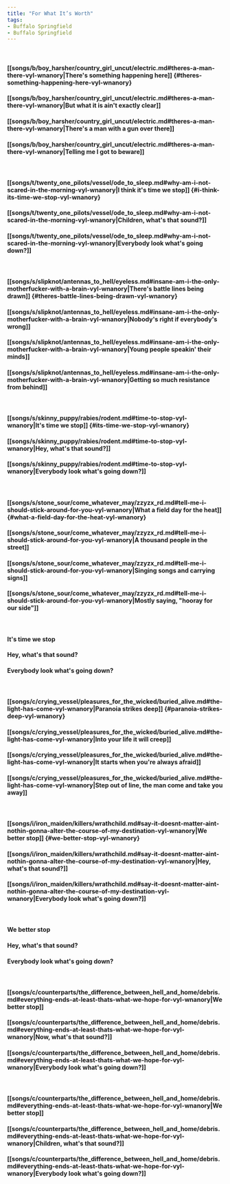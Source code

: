 ```yaml
---
title: "For What It’s Worth"
tags:
- Buffalo Springfield
- Buffalo Springfield
---
```

&nbsp;
#### [[songs/b/boy_harsher/country_girl_uncut/electric.md#theres-a-man-there-vyl-wnanory|There's something happening here]] {#theres-something-happening-here-vyl-wnanory}
#### [[songs/b/boy_harsher/country_girl_uncut/electric.md#theres-a-man-there-vyl-wnanory|But what it is ain't exactly clear]]
#### [[songs/b/boy_harsher/country_girl_uncut/electric.md#theres-a-man-there-vyl-wnanory|There's a man with a gun over there]]
#### [[songs/b/boy_harsher/country_girl_uncut/electric.md#theres-a-man-there-vyl-wnanory|Telling me I got to beware]]
&nbsp;
#### [[songs/t/twenty_one_pilots/vessel/ode_to_sleep.md#why-am-i-not-scared-in-the-morning-vyl-wnanory|I think it's time we stop]] {#i-think-its-time-we-stop-vyl-wnanory}
#### [[songs/t/twenty_one_pilots/vessel/ode_to_sleep.md#why-am-i-not-scared-in-the-morning-vyl-wnanory|Children, what's that sound?]]
#### [[songs/t/twenty_one_pilots/vessel/ode_to_sleep.md#why-am-i-not-scared-in-the-morning-vyl-wnanory|Everybody look   what's going down?]]
&nbsp;
#### [[songs/s/slipknot/antennas_to_hell/eyeless.md#insane-am-i-the-only-motherfucker-with-a-brain-vyl-wnanory|There's battle lines being drawn]] {#theres-battle-lines-being-drawn-vyl-wnanory}
#### [[songs/s/slipknot/antennas_to_hell/eyeless.md#insane-am-i-the-only-motherfucker-with-a-brain-vyl-wnanory|Nobody's right if everybody's wrong]]
#### [[songs/s/slipknot/antennas_to_hell/eyeless.md#insane-am-i-the-only-motherfucker-with-a-brain-vyl-wnanory|Young people speakin' their minds]]
#### [[songs/s/slipknot/antennas_to_hell/eyeless.md#insane-am-i-the-only-motherfucker-with-a-brain-vyl-wnanory|Getting so much resistance from behind]]
&nbsp;
#### [[songs/s/skinny_puppy/rabies/rodent.md#time-to-stop-vyl-wnanory|It's time we stop]] {#its-time-we-stop-vyl-wnanory}
#### [[songs/s/skinny_puppy/rabies/rodent.md#time-to-stop-vyl-wnanory|Hey, what's that sound?]]
#### [[songs/s/skinny_puppy/rabies/rodent.md#time-to-stop-vyl-wnanory|Everybody look   what's going down?]]
&nbsp;
#### [[songs/s/stone_sour/come_whatever_may/zzyzx_rd.md#tell-me-i-should-stick-around-for-you-vyl-wnanory|What a field day for the heat]] {#what-a-field-day-for-the-heat-vyl-wnanory}
#### [[songs/s/stone_sour/come_whatever_may/zzyzx_rd.md#tell-me-i-should-stick-around-for-you-vyl-wnanory|A thousand people in the street]]
#### [[songs/s/stone_sour/come_whatever_may/zzyzx_rd.md#tell-me-i-should-stick-around-for-you-vyl-wnanory|Singing songs and carrying signs]]
#### [[songs/s/stone_sour/come_whatever_may/zzyzx_rd.md#tell-me-i-should-stick-around-for-you-vyl-wnanory|Mostly saying, "hooray for our side"]]
&nbsp;
#### It's time we stop
#### Hey, what's that sound?
#### Everybody look   what's going down?
&nbsp;
#### [[songs/c/crying_vessel/pleasures_for_the_wicked/buried_alive.md#the-light-has-come-vyl-wnanory|Paranoia strikes deep]] {#paranoia-strikes-deep-vyl-wnanory}
#### [[songs/c/crying_vessel/pleasures_for_the_wicked/buried_alive.md#the-light-has-come-vyl-wnanory|Into your life it will creep]]
#### [[songs/c/crying_vessel/pleasures_for_the_wicked/buried_alive.md#the-light-has-come-vyl-wnanory|It starts when you're always afraid]]
#### [[songs/c/crying_vessel/pleasures_for_the_wicked/buried_alive.md#the-light-has-come-vyl-wnanory|Step out of line, the man come and take you away]]
&nbsp;
#### [[songs/i/iron_maiden/killers/wrathchild.md#say-it-doesnt-matter-aint-nothin-gonna-alter-the-course-of-my-destination-vyl-wnanory|We better stop]] {#we-better-stop-vyl-wnanory}
#### [[songs/i/iron_maiden/killers/wrathchild.md#say-it-doesnt-matter-aint-nothin-gonna-alter-the-course-of-my-destination-vyl-wnanory|Hey, what's that sound?]]
#### [[songs/i/iron_maiden/killers/wrathchild.md#say-it-doesnt-matter-aint-nothin-gonna-alter-the-course-of-my-destination-vyl-wnanory|Everybody look   what's going down?]]
&nbsp;
#### We better stop
#### Hey, what's that sound?
#### Everybody look   what's going down?
&nbsp;
#### [[songs/c/counterparts/the_difference_between_hell_and_home/debris.md#everything-ends-at-least-thats-what-we-hope-for-vyl-wnanory|We better stop]]
#### [[songs/c/counterparts/the_difference_between_hell_and_home/debris.md#everything-ends-at-least-thats-what-we-hope-for-vyl-wnanory|Now, what's that sound?]]
#### [[songs/c/counterparts/the_difference_between_hell_and_home/debris.md#everything-ends-at-least-thats-what-we-hope-for-vyl-wnanory|Everybody look   what's going down?]]
&nbsp;
#### [[songs/c/counterparts/the_difference_between_hell_and_home/debris.md#everything-ends-at-least-thats-what-we-hope-for-vyl-wnanory|We better stop]]
#### [[songs/c/counterparts/the_difference_between_hell_and_home/debris.md#everything-ends-at-least-thats-what-we-hope-for-vyl-wnanory|Children, what's that sound?]]
#### [[songs/c/counterparts/the_difference_between_hell_and_home/debris.md#everything-ends-at-least-thats-what-we-hope-for-vyl-wnanory|Everybody look   what's going down?]]
